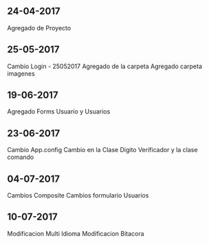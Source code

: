 24-04-2017
----------
Agregado de Proyecto


25-05-2017
----------
Cambio Login - 25052017
Agregado de la carpeta
Agregado carpeta imagenes


19-06-2017
----------
Agregado Forms Usuario y Usuarios


23-06-2017
----------
Cambio App.config
Cambio en la Clase Digito Verificador y la clase comando


04-07-2017
----------
Cambios Composite
Cambios formulario Usuarios


10-07-2017
----------
Modificacion Multi Idioma
Modificacion Bitacora
